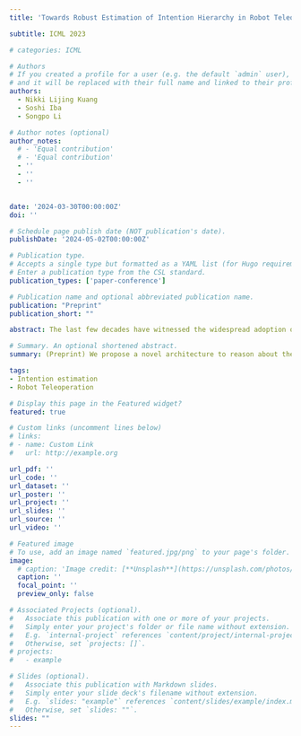 ```yaml
---
title: 'Towards Robust Estimation of Intention Hierarchy in Robot Teleoperation'

subtitle: ICML 2023

# categories: ICML

# Authors
# If you created a profile for a user (e.g. the default `admin` user), write the username (folder name) here
# and it will be replaced with their full name and linked to their profile.
authors:
  - Nikki Lijing Kuang
  - Soshi Iba
  - Songpo Li

# Author notes (optional)
author_notes:
  # - 'Equal contribution'
  # - 'Equal contribution'
  - ''
  - ''
  - ''


date: '2024-03-30T00:00:00Z'
doi: ''

# Schedule page publish date (NOT publication's date).
publishDate: '2024-05-02T00:00:00Z'

# Publication type.
# Accepts a single type but formatted as a YAML list (for Hugo requirements).
# Enter a publication type from the CSL standard.
publication_types: ['paper-conference']

# Publication name and optional abbreviated publication name.
publication: "Preprint"
publication_short: ""

abstract: The last few decades have witnessed the widespread adoption of robot teleoperation across a myriad of real-world domains, including manufacturing, healthcare, military, and beyond. It has been recognized as an effective approach to assist humans in remotely tackling tasks that pose significant challenges and risks when undertaken alone. To improve the efficiency of collaboration between human and robot in teleoperated systems, it is essential to facilitate the robot to precisely infer human intentions. In this work, we introduce RoHIE, a novel architecture designed to reason about the intentions of the human partner at different levels of granularity. In particular, it leverages non-verbal observations that capture the motion and gaze information in shared autonomy, and learns a flexible intention hierarchy to categorize the relationship between low-level action primitives and higher-level task goals, thereby enabling robust inference. Moreover, by learning a compact representation in the embedding space, our framework captures the latent structural information of human behaviors from human partners' demonstrations, empowering the robot to robustly and accurately estimate the intention of new human companions. We further collect a teleoperation dataset featuring different human participants engaged in a variety of building block assembly tasks, and rigorously validate the efficacy of our approach against baseline methods with various evaluation metrics.

# Summary. An optional shortened abstract.
summary: (Preprint) We propose a novel architecture to reason about the intentions of the human partner in assistive robot teleoperation through non-verbal observations.

tags: 
- Intention estimation
- Robot Teleoperation

# Display this page in the Featured widget?
featured: true

# Custom links (uncomment lines below)
# links:
# - name: Custom Link
#   url: http://example.org

url_pdf: ''
url_code: ''
url_dataset: ''
url_poster: ''
url_project: ''
url_slides: ''
url_source: ''
url_video: ''

# Featured image
# To use, add an image named `featured.jpg/png` to your page's folder.
image:
  # caption: 'Image credit: [**Unsplash**](https://unsplash.com/photos/pLCdAaMFLTE)'
  caption: ''
  focal_point: ''
  preview_only: false

# Associated Projects (optional).
#   Associate this publication with one or more of your projects.
#   Simply enter your project's folder or file name without extension.
#   E.g. `internal-project` references `content/project/internal-project/index.md`.
#   Otherwise, set `projects: []`.
# projects:
#   - example

# Slides (optional).
#   Associate this publication with Markdown slides.
#   Simply enter your slide deck's filename without extension.
#   E.g. `slides: "example"` references `content/slides/example/index.md`.
#   Otherwise, set `slides: ""`.
slides: ""
---
```


<!-- {{% callout note %}}
Click the _Cite_ button above to demo the feature to enable visitors to import publication metadata into their reference management software.
{{% /callout %}}

{{% callout note %}}
Create your slides in Markdown - click the _Slides_ button to check out the example.
{{% /callout %}}

Add the publication's **full text** or **supplementary notes** here. You can use rich formatting such as including [code, math, and images](https://docs.hugoblox.com/content/writing-markdown-latex/). -->